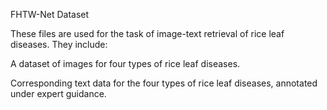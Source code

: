 FHTW-Net Dataset

These files are used for the task of image-text retrieval of rice leaf diseases. They include:

A dataset of images for four types of rice leaf diseases.

Corresponding text data for the four types of rice leaf diseases, annotated under expert guidance.
